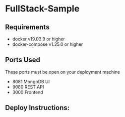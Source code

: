 # FullStack-Sample

## Requirements

- docker v19.03.9 or higher
- docker-compose v1.25.0 or higher

## Ports Used

These ports must be open on your deployment machine
- 8081 MongoDB UI
- 9080 REST API
- 3000 Frontend

## Deploy Instructions:

